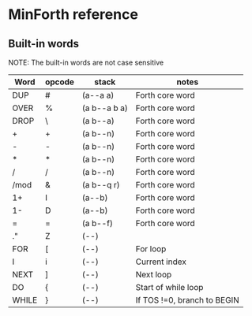 # MinForth reference

## Built-in words

NOTE: The built-in words are not case sensitive

|Word|opcode|stack|notes|
|-|-|-|-|
|DUP|#|(a--a a)|Forth core word|
|OVER|%|(a b--a b a)|Forth core word|
|DROP|\\ |(a b--a)|Forth core word|
|+|+|(a b--n)|Forth core word|
|-|-|(a b--n)|Forth core word|
|\*|\*|(a b--n)|Forth core word|
|/|/|(a b--n)|Forth core word|
|/mod|&|(a b--q r)|Forth core word|
|1+|I|(a--b)|Forth core word|
|1-|D|(a--b)|Forth core word|
|=|=|(a b--f)|Forth core word|
|."|Z|(--)||
|FOR|\[|(--)|For loop|
|I|i|(--)|Current index|
|NEXT|\]|(--)|Next loop|
|DO|{|(--)|Start of while loop|
|WHILE|}|(--)|If TOS !=0, branch to BEGIN|
